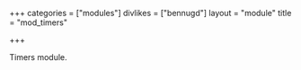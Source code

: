+++
categories = ["modules"]
divlikes = ["bennugd"]
layout = "module"
title = "mod_timers"

+++

Timers module.
